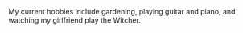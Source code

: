 My current hobbies include gardening, playing guitar and piano, and watching my girlfriend play the Witcher.
